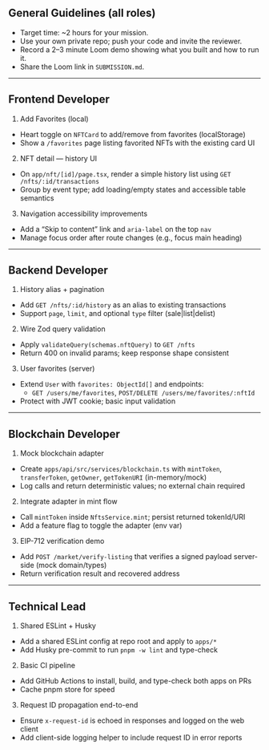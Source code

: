 ## General Guidelines (all roles)

- Target time: ~2 hours for your mission.
- Use your own private repo; push your code and invite the reviewer.
- Record a 2–3 minute Loom demo showing what you built and how to run it.
- Share the Loom link in `SUBMISSION.md`.

---

## Frontend Developer

1) Add Favorites (local)
- Heart toggle on `NFTCard` to add/remove from favorites (localStorage)
- Show a `/favorites` page listing favorited NFTs with the existing card UI

2) NFT detail — history UI
- On `app/nft/[id]/page.tsx`, render a simple history list using `GET /nfts/:id/transactions`
- Group by event type; add loading/empty states and accessible table semantics

3) Navigation accessibility improvements
- Add a “Skip to content” link and `aria-label` on the top `nav`
- Manage focus order after route changes (e.g., focus main heading)

---

## Backend Developer

1) History alias + pagination
- Add `GET /nfts/:id/history` as an alias to existing transactions
- Support `page`, `limit`, and optional `type` filter (sale|list|delist)

2) Wire Zod query validation
- Apply `validateQuery(schemas.nftQuery)` to `GET /nfts`
- Return 400 on invalid params; keep response shape consistent

3) User favorites (server)
- Extend `User` with `favorites: ObjectId[]` and endpoints:
  - `GET /users/me/favorites`, `POST/DELETE /users/me/favorites/:nftId`
- Protect with JWT cookie; basic input validation

---

## Blockchain Developer

1) Mock blockchain adapter
- Create `apps/api/src/services/blockchain.ts` with `mintToken`, `transferToken`, `getOwner`, `getTokenURI` (in-memory/mock)
- Log calls and return deterministic values; no external chain required

2) Integrate adapter in mint flow
- Call `mintToken` inside `NftsService.mint`; persist returned tokenId/URI
- Add a feature flag to toggle the adapter (env var)

3) EIP-712 verification demo
- Add `POST /market/verify-listing` that verifies a signed payload server-side (mock domain/types)
- Return verification result and recovered address

---

## Technical Lead

1) Shared ESLint + Husky
- Add a shared ESLint config at repo root and apply to `apps/*`
- Add Husky pre-commit to run `pnpm -w lint` and type-check

2) Basic CI pipeline
- Add GitHub Actions to install, build, and type-check both apps on PRs
- Cache pnpm store for speed

3) Request ID propagation end-to-end
- Ensure `x-request-id` is echoed in responses and logged on the web client
- Add client-side logging helper to include request ID in error reports

